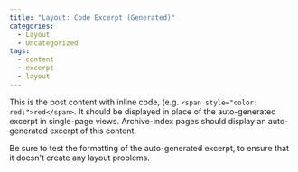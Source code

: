 ```yaml
---
title: "Layout: Code Excerpt (Generated)"
categories:
  - Layout
  - Uncategorized
tags:
  - content
  - excerpt
  - layout
---
```


This is the post content with inline code, (e.g.
`<span style="color: red;">red</span>`. It should be displayed in place of the
auto-generated excerpt in single-page views. Archive-index pages should display
an auto-generated excerpt of this content.

Be sure to test the formatting of the auto-generated excerpt, to ensure that it
doesn't create any layout problems.
